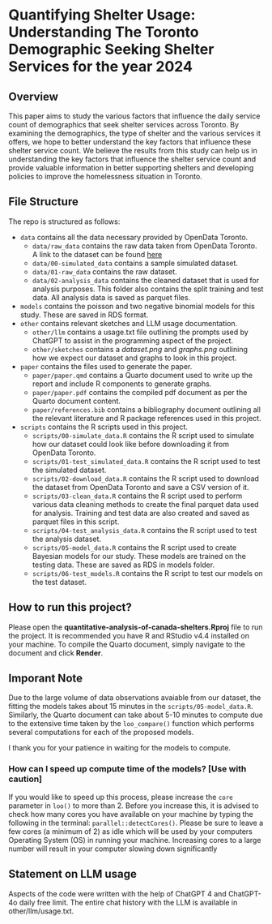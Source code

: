 # Quantifying Shelter Usage: Understanding The Toronto Demographic Seeking Shelter Services for the year 2024

## Overview

This paper aims to study the various factors that influence the daily service count of demographics that seek shelter services across Toronto. By examining the demographics, the type of shelter and the various services it offers, we hope to better understand the key factors that influence these shelter service count. We believe the results from this study can help us in understanding the key factors that influence the shelter service count and provide valuable information in better supporting shelters and developing policies to improve the homelessness situation in Toronto.

## File Structure

The repo is structured as follows:

- `data` contains all the data necessary provided by OpenData Toronto.
  - `data/raw_data` contains the raw data taken from OpenData Toronto. A link to the dataset can be found [here](https://open.toronto.ca/dataset/daily-shelter-overnight-service-occupancy-capacity/)
  - `data/00-simulated_data` contains a sample simulated dataset.
  - `data/01-raw_data` contains the raw dataset.
  - `data/02-analysis_data` contains the cleaned dataset that is used for analysis purposes. This folder also contains the split training and test data. All analysis data is saved as parquet files.
- `models` contains the poisson and two negative binomial models for this study. These are saved in RDS format.
- `other` contains relevant sketches and LLM usage documentation.
  - `other/llm` contains a usage.txt file outlining the prompts used by ChatGPT to assist in the programming aspect of the project.
  - `other/sketches` contains a _dataset.png_ and _graphs.png_ outlining how we expect our dataset and graphs to look in this project.
- `paper` contains the files used to generate the paper.
  - `paper/paper.qmd` contains a Quarto document used to write up the report and include R components to generate graphs.
  - `paper/paper.pdf` contains the compiled pdf document as per the Quarto document content.
  - `paper/references.bib` contains a bibliography document outlining all the relevant literature and R package references used in this project.
- `scripts` contains the R scripts used in this project.
  - `scripts/00-simulate_data.R` contains the R script used to simulate how our dataset could look like before downloading it from OpenData Toronto.
  - `scripts/01-test_simulated_data.R` contains the R script used to test the simulated dataset.
  - `scripts/02-download_data.R` contains the R script used to download the dataset from OpenData Toronto and save a CSV version of it.
  - `scripts/03-clean_data.R` contains the R script used to perform various data cleaning methods to create the final parquet data used for analysis. Training and test data are also created and saved as parquet files in this script.
  - `scripts/04-test_analysis_data.R` contains the R script used to test the analysis dataset.
  - `scripts/05-model_data.R` contains the R script used to create Bayesian models for our study. These models are trained on the testing data. These are saved as RDS in models folder.
  - `scripts/06-test_models.R` contains the R script to test our models on the test dataset.


## How to run this project?

Please open the __quantitative-analysis-of-canada-shelters.Rproj__ file to run the project. It is recommended you have R and RStudio v4.4 installed on your machine. To compile the Quarto document, simply navigate to the document and click __Render__.

## Imporant Note

Due to the large volume of data observations avaiable from our dataset, the fitting the models takes about 15 minutes in the `scripts/05-model_data.R`. Similarly, the Quarto document can take about 5-10 minutes to compute due to the extensive time taken by the `loo_compare()` function which performs several computations for each of the proposed models.

I thank you for your patience in waiting for the models to compute.

### How can I speed up compute time of the models? [Use with caution]

If you would like to speed up this process, please increase the `core` parameter in `loo()` to more than 2. Before you increase this, it is advised to check how many cores you have available on your machine by typing the following in the terminal: `parallel::detectCores()`. Please be sure to leave a few cores (a minimum of 2) as idle which will be used by your computers Operating System (OS) in running your machine. Increasing cores to a large number will result in your computer slowing down significantly

## Statement on LLM usage

Aspects of the code were written with the help of ChatGPT 4 and ChatGPT-4o daily free limit. The entire chat history with the LLM is available in other/llm/usage.txt.
